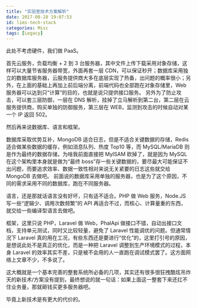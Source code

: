 ```yaml
---
title: "实验室技术方案解析"
date: 2017-08-28 19:07:53
id: lims-tech-stack
categories: Misc
tags: [Legacy]
---
```


此处不考虑硬件，我们做 PaaS。

首先云服务，负载均衡 + 2 到 3 台服务器，其中文件上传下载采用对象存储，这样可以大量节省服务器带宽，外面再套一层 CDN，可以保证秒开；数据库采用独立的数据库服务器，云服务提供商大多在底层实现了热备，出问题的概率很小；另外，在上面的基础上再加上前后端分离，前端代码也全部跑在对象存储里，Web 服务器可以达到只“计算”的目的，也就是说只提供接口服务。
另外为了防止攻击，可以套三层防御，一层在 DNS 解析，挂掉了立马解析到第二台，第二层在云服务提供商，购买单独的防御服务，第三层在 WEB，监测到攻击的时候自动对某一个 IP 返回 502。

然后再来说数据库、语言和框架。

数据库采取优势互补，MongoDB 适合日志，但是不适合关键数据的存储，Redis 适合做某些数据的缓存，例如消息队列、热度 Top10 等，而 MySQL/MariaDB 则是作为最终的数据存储，为啥我前面直接把 MyISAM 砍掉了，就是因为 MySQL 在这个架构里本身就是做为“最终 boss”存一些关键数据的，要尽最大可能保证不出问题，而要追求效率、数据一致性相对来说无关紧要的日志这些就交给 MongoDB 去做吧。
前面说的数据库采用单独的服务器，也是为了这个原因，不同的需求采用不同的数据库，跑在不同服务器。

语言，还是那就话语言没有好坏，只有适不适合。PHP 做 Web 服务，Node.JS 写一些“逻辑少、调用次数频繁”的 API 再适合不过，而核心、计算量重的东西，就交给一些编译型语言去做吧。

框架，这里只说 PHP，Laravel 做 Web，PhalApi 做接口不错，自动出接口文档，支持单元测试，同时又比较轻量，避免了 Laravel 性能调优的问题。但通常情况下 Laravel 真的用在工况，有些东西还是要进行“优化”的，这里打引号的原因，是想说此处不是真正的优化，而是一种把 Laravel 调整到生产环境模式的过程，本身 Laravel 的效率其实不差，只是被不会用的人一直跑在调试模式罢了。这方面网络上文章不少，不多说了。

这大概就是一个基本完善的整套系统所必备的几项，其实还有很多很狂拽酷炫吊炸天的新技术/方案没有提到，最终想说的就一句话：如果上面这一整套下来还扛不住业务量，那就砸钱买更多服务器吧。

毕竟上新技术是有更大的代价的。
